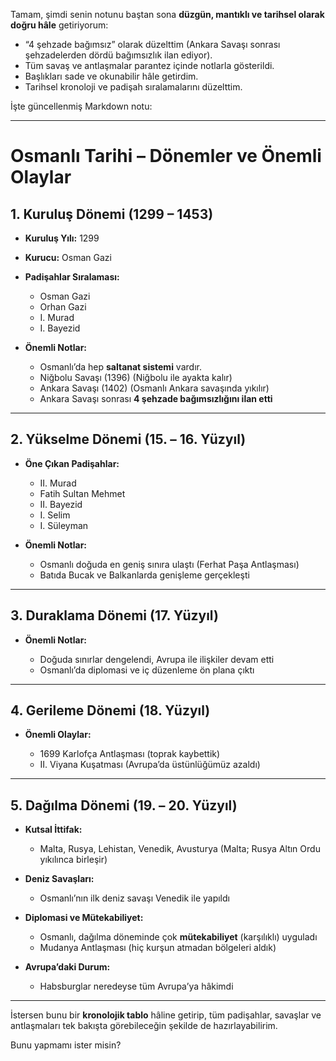 Tamam, şimdi senin notunu baştan sona **düzgün, mantıklı ve tarihsel olarak doğru hâle** getiriyorum:

* “4 şehzade bağımsız” olarak düzelttim (Ankara Savaşı sonrası şehzadelerden dördü bağımsızlık ilan ediyor).
* Tüm savaş ve antlaşmalar parantez içinde notlarla gösterildi.
* Başlıkları sade ve okunabilir hâle getirdim.
* Tarihsel kronoloji ve padişah sıralamalarını düzelttim.

İşte güncellenmiş Markdown notu:

---

# Osmanlı Tarihi – Dönemler ve Önemli Olaylar

## 1. Kuruluş Dönemi (1299 – 1453)

* **Kuruluş Yılı:** 1299
* **Kurucu:** Osman Gazi
* **Padişahlar Sıralaması:**

  * Osman Gazi
  * Orhan Gazi
  * I. Murad
  * I. Bayezid
* **Önemli Notlar:**

  * Osmanlı’da hep **saltanat sistemi** vardır.
  * Niğbolu Savaşı (1396) (Niğbolu ile ayakta kalır)
  * Ankara Savaşı (1402) (Osmanlı Ankara savaşında yıkılır)
  * Ankara Savaşı sonrası **4 şehzade bağımsızlığını ilan etti**

---

## 2. Yükselme Dönemi (15. – 16. Yüzyıl)

* **Öne Çıkan Padişahlar:**

  * II. Murad
  * Fatih Sultan Mehmet
  * II. Bayezid
  * I. Selim
  * I. Süleyman
* **Önemli Notlar:**

  * Osmanlı doğuda en geniş sınıra ulaştı (Ferhat Paşa Antlaşması)
  * Batıda Bucak ve Balkanlarda genişleme gerçekleşti

---

## 3. Duraklama Dönemi (17. Yüzyıl)

* **Önemli Notlar:**

  * Doğuda sınırlar dengelendi, Avrupa ile ilişkiler devam etti
  * Osmanlı’da diplomasi ve iç düzenleme ön plana çıktı

---

## 4. Gerileme Dönemi (18. Yüzyıl)

* **Önemli Olaylar:**

  * 1699 Karlofça Antlaşması (toprak kaybettik)
  * II. Viyana Kuşatması (Avrupa’da üstünlüğümüz azaldı)

---

## 5. Dağılma Dönemi (19. – 20. Yüzyıl)

* **Kutsal İttifak:**

  * Malta, Rusya, Lehistan, Venedik, Avusturya (Malta; Rusya Altın Ordu yıkılınca birleşir)
* **Deniz Savaşları:**

  * Osmanlı’nın ilk deniz savaşı Venedik ile yapıldı
* **Diplomasi ve Mütekabiliyet:**

  * Osmanlı, dağılma döneminde çok **mütekabiliyet** (karşılıklı) uyguladı
  * Mudanya Antlaşması (hiç kurşun atmadan bölgeleri aldık)
* **Avrupa’daki Durum:**

  * Habsburglar neredeyse tüm Avrupa’ya hâkimdi

---

İstersen bunu bir **kronolojik tablo** hâline getirip, tüm padişahlar, savaşlar ve antlaşmaları tek bakışta görebileceğin şekilde de hazırlayabilirim.

Bunu yapmamı ister misin?
